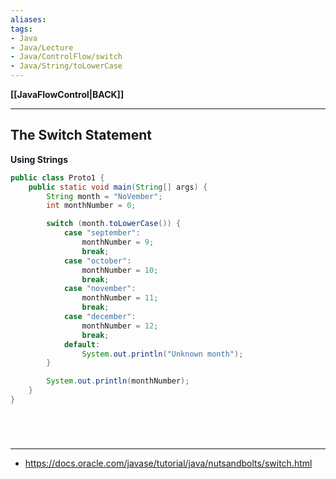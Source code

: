 ```yaml
---
aliases:
tags:
- Java
- Java/Lecture
- Java/ControlFlow/switch
- Java/String/toLowerCase
---
```

**[[JavaFlowControl|BACK]]**

---
## The Switch Statement
**Using Strings**
```java
public class Proto1 {
    public static void main(String[] args) {
        String month = "NoVember";
        int monthNumber = 0;

        switch (month.toLowerCase()) {
            case "september":
                monthNumber = 9;
                break;
            case "october":
                monthNumber = 10;
                break;
            case "november":
                monthNumber = 11;
                break;
            case "december":
                monthNumber = 12;
                break;
            default:
                System.out.println("Unknown month");
        }

        System.out.println(monthNumber);
    }
}
```

<br>

# 
---
- https://docs.oracle.com/javase/tutorial/java/nutsandbolts/switch.html